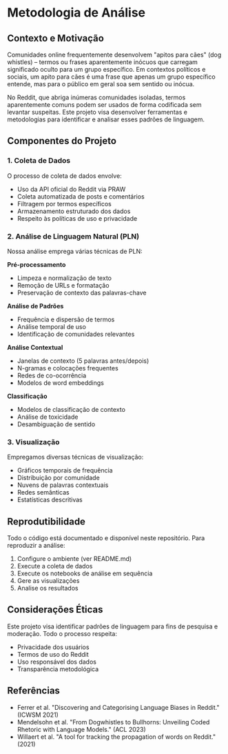 # Metodologia de Análise

## Contexto e Motivação

Comunidades online frequentemente desenvolvem "apitos para cães" (dog whistles) – termos ou frases aparentemente inócuos que carregam significado oculto para um grupo específico. Em contextos políticos e sociais, um apito para cães é uma frase que apenas um grupo específico entende, mas para o público em geral soa sem sentido ou inócua.

No Reddit, que abriga inúmeras comunidades isoladas, termos aparentemente comuns podem ser usados de forma codificada sem levantar suspeitas. Este projeto visa desenvolver ferramentas e metodologias para identificar e analisar esses padrões de linguagem.

## Componentes do Projeto

### 1. Coleta de Dados

O processo de coleta de dados envolve:

- Uso da API oficial do Reddit via PRAW
- Coleta automatizada de posts e comentários
- Filtragem por termos específicos
- Armazenamento estruturado dos dados
- Respeito às políticas de uso e privacidade

### 2. Análise de Linguagem Natural (PLN)

Nossa análise emprega várias técnicas de PLN:

**Pré-processamento**
- Limpeza e normalização de texto
- Remoção de URLs e formatação
- Preservação de contexto das palavras-chave

**Análise de Padrões**
- Frequência e dispersão de termos
- Análise temporal de uso
- Identificação de comunidades relevantes

**Análise Contextual**
- Janelas de contexto (5 palavras antes/depois)
- N-gramas e colocações frequentes
- Redes de co-ocorrência
- Modelos de word embeddings

**Classificação**
- Modelos de classificação de contexto
- Análise de toxicidade
- Desambiguação de sentido

### 3. Visualização

Empregamos diversas técnicas de visualização:

- Gráficos temporais de frequência
- Distribuição por comunidade
- Nuvens de palavras contextuais
- Redes semânticas
- Estatísticas descritivas

## Reprodutibilidade

Todo o código está documentado e disponível neste repositório. Para reproduzir a análise:

1. Configure o ambiente (ver README.md)
2. Execute a coleta de dados
3. Execute os notebooks de análise em sequência
4. Gere as visualizações
5. Analise os resultados

## Considerações Éticas

Este projeto visa identificar padrões de linguagem para fins de pesquisa e moderação. Todo o processo respeita:

- Privacidade dos usuários
- Termos de uso do Reddit
- Uso responsável dos dados
- Transparência metodológica

## Referências

- Ferrer et al. "Discovering and Categorising Language Biases in Reddit." (ICWSM 2021)
- Mendelsohn et al. "From Dogwhistles to Bullhorns: Unveiling Coded Rhetoric with Language Models." (ACL 2023)
- Willaert et al. "A tool for tracking the propagation of words on Reddit." (2021)